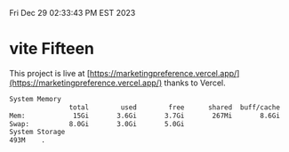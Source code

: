 Fri Dec 29 02:33:43 PM EST 2023

# vite Fifteen


This project is live at [https://marketingpreference.vercel.app/](https://marketingpreference.vercel.app/) thanks to Vercel.

```bash
System Memory
               total        used        free      shared  buff/cache   available
Mem:            15Gi       3.6Gi       3.7Gi       267Mi       8.6Gi        11Gi
Swap:          8.0Gi       3.0Gi       5.0Gi
System Storage
493M	.
```
```bash
